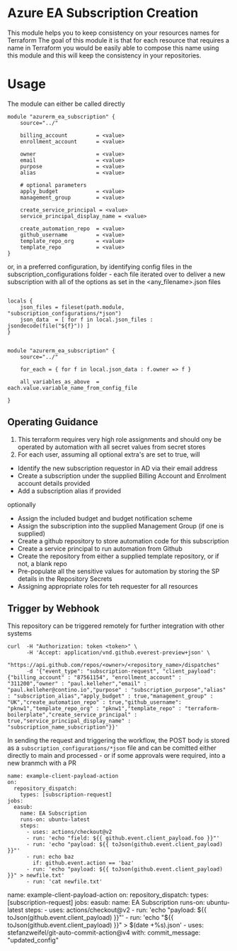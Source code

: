 # Azure EA Subscription Creation

This module helps you to keep consistency on your resources names for Terraform The goal of this module it is that for each resource that requires a name in Terraform you would be easily able to compose this name using this module and this will keep the consistency in your repositories.

# Usage

The module can either be called directly 

```
module "azurerm_ea_subscription" {
    source="../"

    billing_account         = <value>
    enrollment_account      = <value> 

    owner                   = <value>
    email                   = <value>
    purpose                 = <value>
    alias                   = <value>

    # optional parameters
    apply_budget            = <value>
    management_group        = <value>

    create_service_principal = <value>
    service_principal_display_name = <value>
    
    create_automation_repo  = <value>
    github_username         = <value>
    template_repo_org       = <value>
    template_repo           = <value>
}
```

or, in a preferred configuration, by identifying config files in the subscription_configurations folder - each file iterated over to deliver a new subscription with
all of the options as set in the <any_filename>.json files


```

locals {
    json_files = fileset(path.module, "subscription_configurations/*json")   
    json_data  = [ for f in local.json_files : jsondecode(file("${f}")) ]  
}


module "azurerm_ea_subscription" {
    source="../"

    for_each = { for f in local.json_data : f.owner => f }

    all_variables_as_above  = each.value.variable_name_from_config_file

}

```

## Operating Guidance

1. This terraform requires very high role assignments and should ony be operated by automation with all secret values from secret stores
2. For each user, assuming all optional extra's are set to true, will
  * Identify the new subscription requestor in AD via their email address
  * Create a subscription under the supplied Billing Account and Enrolment account details provided
  * Add a subscription alias if provided
  
  optionally
  * Assign the included budget and budget notification scheme
  * Assign the subscription into the supplied Management Group (if one is supplied) 
  * Create a github repository to store automation code for this subscription
  * Create a service principal to run automation from Github 
  * Create the repository from either a supplied template repository, or if not, a blank repo
  * Pre-populate all the sensitive values for automation by storing the SP details in the Repository Secrets
  * Assigning appropriate roles for teh requester for all resources
    
## Trigger by Webhook

This repository can be triggered remotely for further integration with other systems

```
curl  -H "Authorization: token <token>" \
      -H 'Accept: application/vnd.github.everest-preview+json' \
      "https://api.github.com/repos/<owner>/<repository_name>/dispatches" 
      -d '{"event_type": "subscription-request", "client_payload": {"billing_account" : "87561154", "enrollment_account" : "311200","owner" : "paul.kelleher","email" : "paul.kelleher@contino.io","purpose" : "subscription_purpose","alias" : "subscription_alias","apply_budget" : true,"management_group" : "UK","create_automation_repo" : true,"github_username": "pknw1","template_repo_org" : "pknw1","template_repo" : "terraform-boilerplate","create_service_principal" : true,"service_principal_display_name" : "subscription_name_subscription"}}'
```

In sending the request and triggering the workflow, the POST body is stored as a `subscription_configurations/*json` file and can be comitted either directly to main 
and processed - or if some approvals were required, into a new branmch with a PR


```
name: example-client-payload-action
on: 
  repository_dispatch:
    types: [subscription-request]
jobs:
  easub:
    name: EA Subscription
    runs-on: ubuntu-latest
    steps:
      - uses: actions/checkout@v2
      - run: 'echo "field: ${{ github.event.client_payload.foo }}"'
      - run: 'echo "payload: ${{ toJson(github.event.client_payload) }}"'
      - run: echo baz
        if: github.event.action == 'baz'
      - run: 'echo "payload: ${{ toJson(github.event.client_payload) }}" > newfile.txt'
      - run: 'cat newfile.txt'
```




name: example-client-payload-action
on: 
  repository_dispatch:
    types: [subscription-request]
jobs:
  easub:
    name: EA Subscription
    runs-on: ubuntu-latest
    steps:
      - uses: actions/checkout@v2
      - run: 'echo "payload: ${{ toJson(github.event.client_payload) }}"'
      - run: 'echo "${{ toJson(github.event.client_payload) }}" > $(date +%s).json'
      - uses: stefanzweifel/git-auto-commit-action@v4
          with:
            commit_message: "updated_config"
